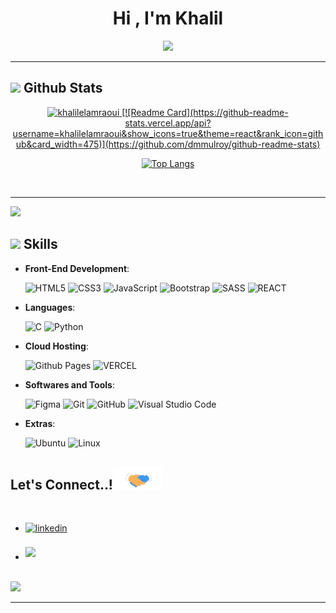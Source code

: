 <h1 align="center">
  <b>Hi , I'm Khalil </b>
<!--   <img src="https://media.giphy.com/media/hvRJCLFzcasrR4ia7z/giphy.gif" width="35"> -->
</h1>

<p align="center">
  <a href="https://github.com/khalilelamraoui"><img src="https://readme-typing-svg.herokuapp.com?font=Time+New+Roman&color=cyan&size=25&center=true&vCenter=true&width=600&height=100&lines=Welcome+Everyone+!+..&hearts;++;Self-taught+Front-End+Developer,;Computer+Science+Student,;Active+Learner/Researcher,;Love+to+learn+new+stuffs..<3"></a>
</p>
<!-- ## <picture><img src = "https://github.com/0xAbdulKhalid/0xAbdulKhalid/raw/main/assets/mdImages/about_me.gif" width = 50px></picture> **About me** -->

<!-- <picture> <img align="right" src="https://github.com/0xAbdulKhalid/0xAbdulKhalid/raw/main/assets/mdImages/Right_Side.gif" width = 250px></picture> -->

<!-- <br>

- A passionate Self-taught Front-end developer
- Coding and designing websites at spare time
- Currently learning Web Development by Self
<!-- - Personal website [link](https://) -->
<!-- - I’m currently open for an Intern or a new job opportunity, this is [my resume](https://)

<br> -->
-----
## <img src="https://media.giphy.com/media/iY8CRBdQXODJSCERIr/giphy.gif" width="35"><b> Github Stats </b>
<div align="center">
	

<a href="https://github.com/khalilelamraoui/">
<!--	
  <img src="https://github-readme-stats.vercel.app/api?username=khalilelamraoui&show_icons=true" width="375"  alt="khalilelamraoui"/>
  [![Readme Card](https://github-readme-stats.vercel.app/api?username=khalilelamraoui&show_icons=true&theme=react&rank_icon=github&card_width=475)](https://github.com/khalilelamraoui/github-readme-stats)
  <img src="https://github-readme-stats.vercel.app/api/top-langs?username=khalilelamraoui&show_icons=true&locale=en&layout=compact" width="375"  alt="khalilelamraoui"/>
-->
<img src="https://streak-stats.demolab.com?user=khalilelamraoui&theme=synthwave&date_format=M%20j%5B%2C%20Y%5D"  alt="khalilelamraoui"/>	
[![Readme Card](https://github-readme-stats.vercel.app/api?username=khalilelamraoui&show_icons=true&theme=react&rank_icon=github&card_width=475)](https://github.com/dmmulroy/github-readme-stats)
	
[![Top Langs](https://github-readme-stats.vercel.app/api/top-langs/?username=khalilelamraoui&show_icons=true&theme=react&card_width=475)](https://github.com/anuraghazra/github-readme-stats)
</a>

</div>

<br>

-----



<img src="https://user-images.githubusercontent.com/73097560/115834477-dbab4500-a447-11eb-908a-139a6edaec5c.gif">

## <img src="https://media2.giphy.com/media/QssGEmpkyEOhBCb7e1/giphy.gif?cid=ecf05e47a0n3gi1bfqntqmob8g9aid1oyj2wr3ds3mg700bl&rid=giphy.gif" width ="25"><b> Skills</b>
<p align="center">
	
- **Front-End Development**:
    
   ![HTML5](https://img.shields.io/badge/HTML5%20-%23E34F26.svg?style=for-the-badge&logo=html5&logoColor=white)
   ![CSS3](https://img.shields.io/badge/CSS%20-%231572B6.svg?style=for-the-badge&logo=css3&logoColor=white)
   ![JavaScript](https://img.shields.io/badge/JavaScript%20-%23F7DF1E.svg?style=for-the-badge&logo=javascript&logoColor=black)
   ![Bootstrap](https://img.shields.io/badge/Bootstrap%20-%231572B6.svg?style=for-the-badge&logo=bootstrap&logoColor=white&color=blueviolet)
   ![SASS](https://img.shields.io/badge/Sass%20-%231572B6.svg?style=for-the-badge&logo=sass&logoColor=white&color=ff69b4)
   ![REACT](https://img.shields.io/badge/React%20-%23E34F26.svg?style=for-the-badge&logo=react&logoColor=cyan&text=blue&color=222222)

  
- **Languages**:
    
    ![C](https://img.shields.io/badge/C%20-%232370ED.svg?style=for-the-badge&logo=c&logoColor=white)
    ![Python](https://img.shields.io/badge/Python%20-%2314354C.svg?style=for-the-badge&logo=python&logoColor=white)


    


- **Cloud Hosting**:

    ![Github Pages](https://img.shields.io/badge/GitHub%20Pages-%23327FC7.svg?style=for-the-badge&logo=github&logoColor=white)
    ![VERCEL](https://img.shields.io/badge/vercel%20-%231572B6.svg?style=for-the-badge&logo=vercel&logoColor=black&color=white)
    


- **Softwares and Tools**:
  
    ![Figma](https://img.shields.io/badge/Figma%20-%231572B6.svg?style=for-the-badge&logo=figma&logoColor=black&color=9cf)
    ![Git](https://img.shields.io/badge/git-%23F05033.svg?style=for-the-badge&logo=git&logoColor=white)
    ![GitHub](https://img.shields.io/badge/github-%23121011.svg?style=for-the-badge&logo=github&logoColor=white)
    ![Visual Studio Code](https://img.shields.io/badge/Visual%20Studio%20Code-0078d7.svg?style=for-the-badge&logo=visual-studio-code&logoColor=white)
    



- **Extras**:

    ![Ubuntu](https://img.shields.io/badge/Ubuntu%20-%231572B6.svg?style=for-the-badge&logo=ubuntu&logoColor=white&color=orange) 
    ![Linux](https://img.shields.io/badge/Linux-FCC624?style=for-the-badge&logo=linux&logoColor=black) 


</p>



## <b> Let's Connect..!</b><img src="https://github.com/0xAbdulKhalid/0xAbdulKhalid/raw/main/assets/mdImages/handshake.gif" width ="80">
<br>
<div align='left'>
<ul>
<!--LINKEDIN-->
<li>
<a href="https://linkedin.com/" target="_blank">
<img src="https://img.shields.io/badge/linkedin:  khalil elamraoui-%2300acee.svg?color=405DE6&style=for-the-badge&logo=linkedin&logoColor=white" alt=linkedin style="margin-bottom: 5px;"/>
</a>
</li>

<br>

<!-- <li>
<a href="https://twitter.com" target="_blank">
<img src="https://img.shields.io/badge/twitter:  khalil elamraoui-%2300acee.svg?color=1DA1F2&style=for-the-badge&logo=twitter&logoColor=white" alt=twitter style="margin-bottom: 5px;"/>
</a>
</li> -->

<!-- <br> -->

<li>
<a href="mailto:khalilelam16@gmail.com" target="_blank">
<img src="https://img.shields.io/badge/gmail:  khalil elamraoui-%23EA4335.svg?style=for-the-badge&logo=gmail&logoColor=white" t=mail style="margin-bottom: 5px;" />
</a>
</li>
	
</ul>
</div>

<br>
<img src="https://user-images.githubusercontent.com/73097560/115834477-dbab4500-a447-11eb-908a-139a6edaec5c.gif">


<!-- <div align='center'>

## <b>Take a look at my repositories...✨</b>

</div>
<br>
<br>
<br>
<br> -->

---

<br>
